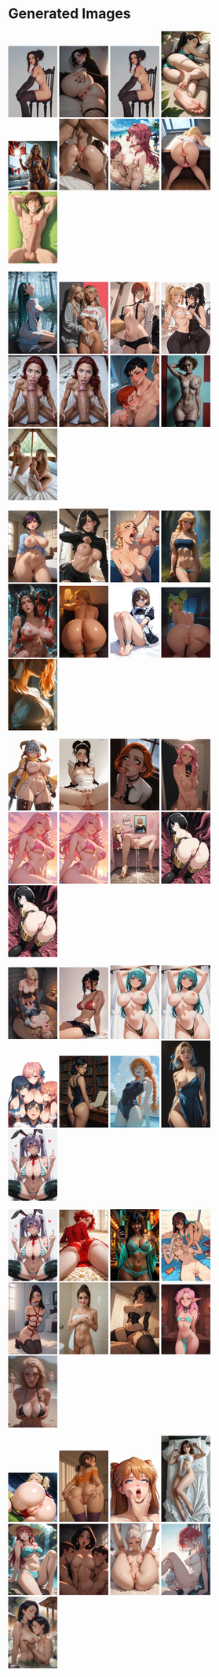 # Generated Images



<img src="2025_10_09_01_thumb.webp" width="100"/> <img src="2025_10_09_02_thumb.webp" width="100"/> <img src="2025_10_09_03_thumb.webp" width="100"/> <img src="2025_10_09_04_thumb.webp" width="100"/> <img src="2025_10_09_05_thumb.webp" width="100"/> <img src="2025_10_09_06_thumb.webp" width="100"/> <img src="2025_10_09_07_thumb.webp" width="100"/> <img src="2025_10_09_08_thumb.webp" width="100"/> <img src="2025_10_09_09_thumb.webp" width="100"/>

<img src="2025_10_09_10_thumb.webp" width="100"/> <img src="2025_10_09_11_thumb.webp" width="100"/> <img src="2025_10_09_12_thumb.webp" width="100"/> <img src="2025_10_09_13_thumb.webp" width="100"/> <img src="2025_10_09_14_thumb.webp" width="100"/> <img src="2025_10_09_15_thumb.webp" width="100"/> <img src="2025_10_09_16_thumb.webp" width="100"/> <img src="2025_10_09_17_thumb.webp" width="100"/> <img src="2025_10_09_18_thumb.webp" width="100"/>

<img src="2025_10_09_19_thumb.webp" width="100"/> <img src="2025_10_09_20_thumb.webp" width="100"/> <img src="2025_10_09_21_thumb.webp" width="100"/> <img src="2025_10_09_22_thumb.webp" width="100"/> <img src="2025_10_09_23_thumb.webp" width="100"/> <img src="2025_10_09_24_thumb.webp" width="100"/> <img src="2025_10_09_25_thumb.webp" width="100"/> <img src="2025_10_09_26_thumb.webp" width="100"/> <img src="2025_10_09_27_thumb.webp" width="100"/>

<img src="2025_10_09_28_thumb.webp" width="100"/> <img src="2025_10_09_29_thumb.webp" width="100"/> <img src="2025_10_09_30_thumb.webp" width="100"/> <img src="2025_10_09_31_thumb.webp" width="100"/> <img src="2025_10_09_32_thumb.webp" width="100"/> <img src="2025_10_09_33_thumb.webp" width="100"/> <img src="2025_10_09_34_thumb.webp" width="100"/> <img src="2025_10_09_35_thumb.webp" width="100"/> <img src="2025_10_09_36_thumb.webp" width="100"/>

<img src="2025_10_09_37_thumb.webp" width="100"/> <img src="2025_10_09_38_thumb.webp" width="100"/> <img src="2025_10_09_39_thumb.webp" width="100"/> <img src="2025_10_09_40_thumb.webp" width="100"/> <img src="2025_10_09_41_thumb.webp" width="100"/> <img src="2025_10_09_42_thumb.webp" width="100"/> <img src="2025_10_09_43_thumb.webp" width="100"/> <img src="2025_10_09_44_thumb.webp" width="100"/> <img src="2025_10_09_45_thumb.webp" width="100"/>

<img src="2025_10_09_46_thumb.webp" width="100"/> <img src="2025_10_09_47_thumb.webp" width="100"/> <img src="2025_10_09_48_thumb.webp" width="100"/> <img src="2025_10_09_49_thumb.webp" width="100"/> <img src="2025_10_09_50_thumb.webp" width="100"/> <img src="2025_10_09_51_thumb.webp" width="100"/> <img src="2025_10_09_52_thumb.webp" width="100"/> <img src="2025_10_09_53_thumb.webp" width="100"/> <img src="2025_10_09_54_thumb.webp" width="100"/>

<img src="2025_10_09_55_thumb.webp" width="100"/> <img src="2025_10_09_56_thumb.webp" width="100"/> <img src="2025_10_09_57_thumb.webp" width="100"/> <img src="2025_10_09_58_thumb.webp" width="100"/> <img src="2025_10_09_59_thumb.webp" width="100"/> <img src="2025_10_09_60_thumb.webp" width="100"/> <img src="2025_10_09_61_thumb.webp" width="100"/> <img src="2025_10_09_62_thumb.webp" width="100"/> <img src="2025_10_09_63_thumb.webp" width="100"/>